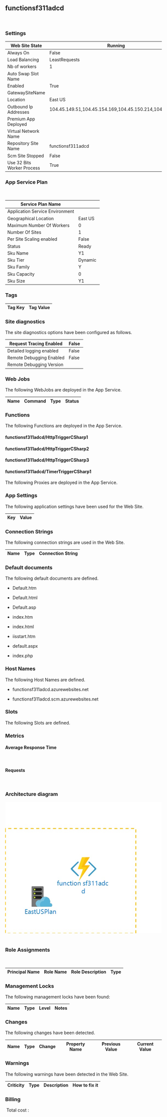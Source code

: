 
## functionsf311adcd 
  
### Settings


| Web Site State | Running  |
| --- | --- |
| Always On | False  |
| Load Balancing | LeastRequests  |
| Nb of workers | 1  |
| Auto Swap Slot Name |   |
| Enabled | True  |
| GatewaySiteName |   |
| Location | East US  |
| Outbound Ip Addresses | 104.45.149.51,104.45.154.169,104.45.150.214,104.45.148.0  |
| Premium App Deployed |   |
| Virtual Network Name |   |
| Repository Site Name | functionsf311adcd  |
| Scm Site Stopped | False  |
| Use 32 Bits Worker Process | True  |


### App Service Plan
 

| Service Plan Name |   |
| --- | --- |
| Application Service Environment |   |
| Geographical Location | East US  |
| Maximum Number Of Workers | 0  |
| Number Of Sites | 1  |
| Per Site Scaling enabled | False  |
| Status | Ready  |
| Sku Name | Y1  |
| Sku Tier | Dynamic  |
| Sku Family | Y  |
| Sku Capacity | 0  |
| Sku Size | Y1  |


### Tags


| Tag Key | Tag Value |
| --- | --- |

### Site diagnostics
The site diagnostics options have been configured as follows.

| Request Tracing Enabled | False  |
| --- | --- |
| Detailed logging enabled | False  |
| Remote Debugging Enabled | False  |
| Remote Debugging Version |   |


### Web Jobs
The following WebJobs are deployed in the App Service.

| Name | Command | Type | Status |
| --- | --- | --- | --- |

### Functions
The following Functions are deployed in the App Service.
#### functionsf311adcd/HttpTriggerCSharp1 

#### functionsf311adcd/HttpTriggerCSharp2 

#### functionsf311adcd/HttpTriggerCSharp3 

#### functionsf311adcd/TimerTriggerCSharp1 

The following Proxies are deployed in the App Service.


### App Settings
The following application settings have been used for the Web Site.

| Key | Value |
| --- | --- |

### Connection Strings
The following connection strings are used in the Web Site.

| Name | Type | Connection String |
| --- | --- | --- |

### Default documents
The following default documents are defined.
- Default.htm

- Default.html

- Default.asp

- index.htm

- index.html

- iisstart.htm

- default.aspx

- index.php


### Host Names
The following Host Names are defined.
- functionsf311adcd.azurewebsites.net

- functionsf311adcd.scm.azurewebsites.net


### Slots
The following Slots are defined.

### Metrics

#### Average Response Time
 
#### Requests
 
### Architecture diagram
![alt text](/assets/98154cb237c042a380501d30e3944332.jpg) 
### Role Assignments
 

| Principal Name | Role Name | Role Description | Type |
| --- | --- | --- | --- |

### Management Locks
The following management locks have been found: 

| Name | Type | Level | Notes |
| --- | --- | --- | --- |

### Changes
The following changes have been detected. 

| Name | Type | Change | Property Name | Previous Value | Current Value |
| --- | --- | --- | --- | --- | --- |

### Warnings
The following warnings have been detected in the Web Site. 

| Criticity | Type | Description | How to fix it |
| --- | --- | --- | --- |

### Billing
 Total cost : 
